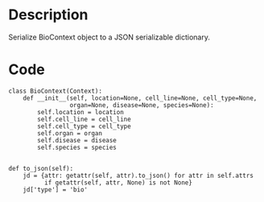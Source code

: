# Description
Serialize BioContext object to a JSON serializable dictionary.

# Code
```
class BioContext(Context):
    def __init__(self, location=None, cell_line=None, cell_type=None,
                 organ=None, disease=None, species=None):
        self.location = location
        self.cell_line = cell_line
        self.cell_type = cell_type
        self.organ = organ
        self.disease = disease
        self.species = species


def to_json(self):
    jd = {attr: getattr(self, attr).to_json() for attr in self.attrs
          if getattr(self, attr, None) is not None}
    jd['type'] = 'bio'

```
